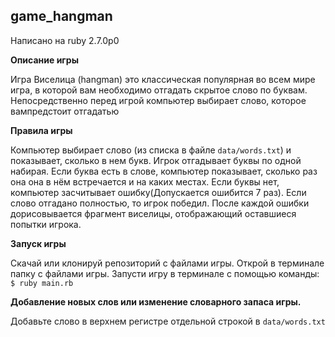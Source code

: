 ## **game_hangman**

Написано на ruby 2.7.0р0

**Описание игры**

Игра Виселица (hangman) это классическая популярная во всем мире игра,
в которой вам необходимо отгадать скрытое слово по буквам.
Непосредственно перед игрой компьютер выбирает слово, которое вампредстоит отгадатью

**Правила игры**

Компьютер выбирает слово (из списка в файле `data/words.txt`) и показывает,
сколько в нем букв. Игрок отгадывает буквы по одной набирая.
Если буква есть в слове, компьютер показывает, сколько раз она она
в нём встречается и на каких местах.
Если буквы нет, компьютер засчитывает ошибку(Допускается ошибится 7 раз).
Если слово отгадано полностью, то игрок победил. После каждой ошибки
дорисовывается фрагмент виселицы, отображающий оставшиеся попытки игрока.

**Запуск игры**

Скачай или клонируй репозиторий с файлами игры.
Открой в терминале папку с файлами игры.
Запусти игру в терминале с помощью команды:
`$ ruby main.rb`

**Добавление новых слов или изменение словарного запаса игры.**

Добавьте слово в верхнем регистре отдельной строкой в `data/words.txt`
